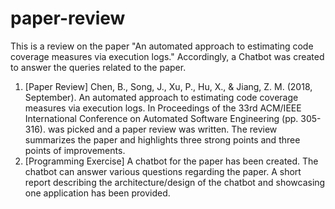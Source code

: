 # paper-review
This is a review on the paper "An automated approach to estimating code coverage measures via execution logs." Accordingly, a Chatbot was created to answer the queries related to the paper.

1. [Paper Review] Chen, B., Song, J., Xu, P., Hu, X., & Jiang, Z. M. (2018, September). An automated approach to estimating code coverage measures via execution logs. In Proceedings of the 33rd ACM/IEEE International Conference on Automated Software Engineering (pp. 305-316). was picked and a paper review was written. The review summarizes the paper and highlights three strong points and three points of improvements.
2. [Programming Exercise] A chatbot for the paper has been created. The chatbot can answer various questions regarding the paper. A short report describing the architecture/design of the chatbot and showcasing one application has been provided.
